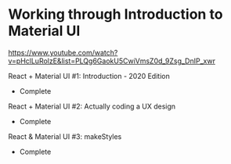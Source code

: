 # Working through Introduction to Material UI

https://www.youtube.com/watch?v=pHclLuRolzE&list=PLQg6GaokU5CwiVmsZ0d_9Zsg_DnIP_xwr

React + Material UI #1: Introduction - 2020 Edition

- Complete

React + Material UI #2: Actually coding a UX design

- Complete

React & Material UI #3: makeStyles

- Complete
